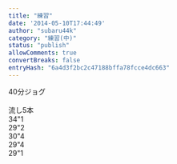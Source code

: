 ```yaml
---
title: "練習"
date: '2014-05-10T17:44:49'
author: "subaru44k"
category: "練習(中)"
status: "publish"
allowComments: true
convertBreaks: false
entryHash: "6a4d3f2bc2c47188bffa78fcce4dc663"
---
```

40分ジョグ<br>
<br>
流し5本<br>
34"1<br>
29"2<br>
30"4<br>
29"4<br>
29"1
